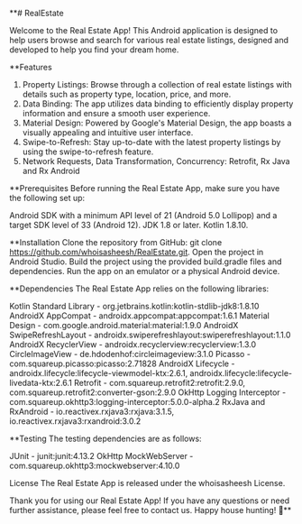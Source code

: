 **# RealEstate

Welcome to the Real Estate App! This Android application is designed to help users browse and search for various real estate listings, designed and developed to 
help you find your dream home.

**Features
1. Property Listings: Browse through a collection of real estate listings with details such as property type, location, price, and more.
2. Data Binding: The app utilizes data binding to efficiently display property information and ensure a smooth user experience.
3. Material Design: Powered by Google's Material Design, the app boasts a visually appealing and intuitive user interface.
4. Swipe-to-Refresh: Stay up-to-date with the latest property listings by using the swipe-to-refresh feature.
5. Network Requests, Data Transformation, Concurrency: Retrofit, Rx Java and Rx Android
   
**Prerequisites
Before running the Real Estate App, make sure you have the following set up:

Android SDK with a minimum API level of 21 (Android 5.0 Lollipop) and a target SDK level of 33 (Android 12).
JDK 1.8 or later.
Kotlin 1.8.10.

**Installation
Clone the repository from GitHub: git clone https://github.com/whoisasheesh/RealEstate.git.
Open the project in Android Studio.
Build the project using the provided build.gradle files and dependencies.
Run the app on an emulator or a physical Android device.


**Dependencies
The Real Estate App relies on the following libraries:

Kotlin Standard Library - org.jetbrains.kotlin:kotlin-stdlib-jdk8:1.8.10
AndroidX AppCompat - androidx.appcompat:appcompat:1.6.1
Material Design - com.google.android.material:material:1.9.0
AndroidX SwipeRefreshLayout - androidx.swiperefreshlayout:swiperefreshlayout:1.1.0
AndroidX RecyclerView - androidx.recyclerview:recyclerview:1.3.0
CircleImageView - de.hdodenhof:circleimageview:3.1.0
Picasso - com.squareup.picasso:picasso:2.71828
AndroidX Lifecycle - androidx.lifecycle:lifecycle-viewmodel-ktx:2.6.1, androidx.lifecycle:lifecycle-livedata-ktx:2.6.1
Retrofit - com.squareup.retrofit2:retrofit:2.9.0, com.squareup.retrofit2:converter-gson:2.9.0
OkHttp Logging Interceptor - com.squareup.okhttp3:logging-interceptor:5.0.0-alpha.2
RxJava and RxAndroid - io.reactivex.rxjava3:rxjava:3.1.5, io.reactivex.rxjava3:rxandroid:3.0.2


**Testing
The testing dependencies are as follows:

JUnit - junit:junit:4.13.2
OkHttp MockWebServer - com.squareup.okhttp3:mockwebserver:4.10.0

License
The Real Estate App is released under the whoisasheesh License.

Thank you for using our Real Estate App! If you have any questions or need further assistance, please feel free to contact us. Happy house hunting! 🏡**
